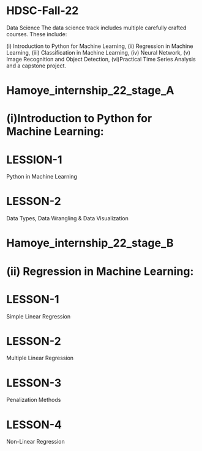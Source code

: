 # HDSC-Fall-22
Data Science The data science track includes multiple carefully crafted courses. These include: 

 (i) Introduction to Python for Machine Learning, 
 (ii) Regression in Machine Learning, 
 (iii) Classification in Machine Learning,
 (iv) Neural Network,
 (v) Image Recognition and Object Detection,
 (vi)Practical Time Series Analysis and a capstone project.


# Hamoye_internship_22_stage_A

# (i)Introduction to Python for Machine Learning:

# LESSION-1
Python in Machine Learning

# LESSON-2
Data Types, Data Wrangling & Data Visualization

# Hamoye_internship_22_stage_B

# (ii) Regression in Machine Learning:

# LESSON-1
Simple Linear Regression

# LESSON-2
Multiple Linear Regression

# LESSON-3
Penalization Methods

# LESSON-4
Non-Linear Regression
